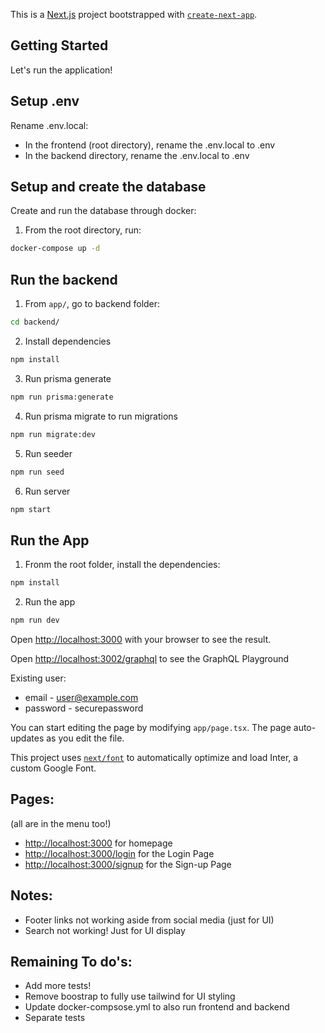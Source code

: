 This is a [Next.js](https://nextjs.org/) project bootstrapped with [`create-next-app`](https://github.com/vercel/next.js/tree/canary/packages/create-next-app).

## Getting Started

Let's run the application!

## Setup .env

Rename .env.local:

- In the frontend (root directory), rename the .env.local to .env
- In the backend directory, rename the .env.local to .env

## Setup and create the database

Create and run the database through docker:

1. From the root directory, run:

```bash
docker-compose up -d
```

## Run the backend

1. From `app/`, go to backend folder:

```bash
cd backend/
```

2. Install dependencies

```bash
npm install
```

3. Run prisma generate

```bash
npm run prisma:generate
```

4. Run prisma migrate to run migrations

```bash
npm run migrate:dev
```

5. Run seeder

```bash
npm run seed
```

6. Run server

```bash
npm start
```

## Run the App

1. Fronm the root folder, install the dependencies:

```bash
npm install
```

2. Run the app

```bash
npm run dev
```

Open [http://localhost:3000](http://localhost:3000) with your browser to see the result.

Open [http://localhost:3002/graphql](http://localhost:3002/graphql) to see the GraphQL Playground

Existing user:

- email - user@example.com
- password - securepassword

You can start editing the page by modifying `app/page.tsx`. The page auto-updates as you edit the file.

This project uses [`next/font`](https://nextjs.org/docs/basic-features/font-optimization) to automatically optimize and load Inter, a custom Google Font.

## Pages:

(all are in the menu too!)

- [http://localhost:3000](http://localhost:3000) for homepage
- [http://localhost:3000/login](http://localhost:3000/login) for the Login Page
- [http://localhost:3000/signup](http://localhost:3000/signup) for the Sign-up Page

## Notes:

- Footer links not working aside from social media (just for UI)
- Search not working! Just for UI display

## Remaining To do's:

- Add more tests!
- Remove boostrap to fully use tailwind for UI styling
- Update docker-compsose.yml to also run frontend and backend
- Separate tests

